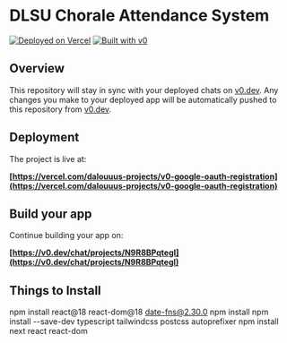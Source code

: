 # DLSU Chorale Attendance System

[![Deployed on Vercel](https://img.shields.io/badge/Deployed%20on-Vercel-black?style=for-the-badge&logo=vercel)](https://vercel.com/dalouuus-projects/v0-google-oauth-registration)
[![Built with v0](https://img.shields.io/badge/Built%20with-v0.dev-black?style=for-the-badge)](https://v0.dev/chat/projects/N9R8BPqtegI)

## Overview

This repository will stay in sync with your deployed chats on [v0.dev](https://v0.dev).
Any changes you make to your deployed app will be automatically pushed to this repository from [v0.dev](https://v0.dev).

## Deployment

The project is live at:

**[https://vercel.com/dalouuus-projects/v0-google-oauth-registration](https://vercel.com/dalouuus-projects/v0-google-oauth-registration)**

## Build your app

Continue building your app on:

**[https://v0.dev/chat/projects/N9R8BPqtegI](https://v0.dev/chat/projects/N9R8BPqtegI)**

## Things to Install

npm install react@18 react-dom@18 date-fns@2.30.0
npm install
npm install --save-dev typescript tailwindcss postcss autoprefixer
npm install next react react-dom

